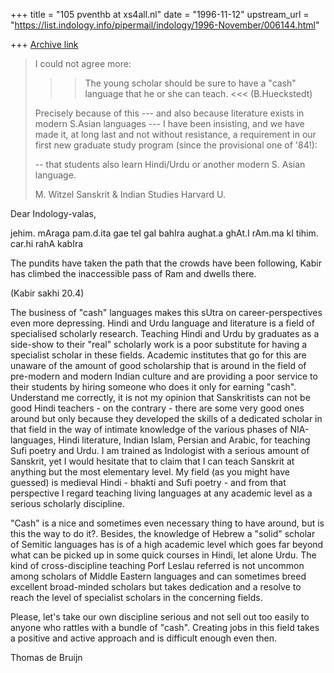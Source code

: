 +++
title = "105 pventhb at xs4all.nl"
date = "1996-11-12"
upstream_url = "https://list.indology.info/pipermail/indology/1996-November/006144.html"

+++
[Archive link](https://list.indology.info/pipermail/indology/1996-November/006144.html)

>
>I could not agree more:
>
>>>  The young scholar should be sure to have
>    a "cash" language that he or she can teach. <<< (B.Hueckstedt)
>
>
>Precisely because of this --- and also because <useful secondary>
>literature exists in modern S.Asian languages --- I have been insisting,
>and we have made it, at long last and not without resistance, a
>requirement in our first new graduate study program (since the provisional
>one of '84!): 
>
>-- that students also learn Hindi/Urdu or another modern S. Asian language. 
>
>
>
>M. Witzel
>Sanskrit & Indian Studies
>Harvard U.
>
>
>
>
Dear Indology-valas,

jehim. mAraga pam.d.ita gae teI gaI bahIra
aughat.a ghAt.I rAm.ma kI tihim. car.hi rahA kabIra

The pundits have taken the path that the crowds have been following,
Kabir has climbed the inaccessible pass of Ram and dwells there.

(Kabir sakhi 20.4)

The business of "cash" languages makes this sUtra on career-perspectives
even more depressing. Hindi and Urdu language and  literature is a field of
specialised scholarly research. Teaching Hindi and Urdu by graduates as a
side-show to their "real" scholarly work is a poor substitute for having a
specialist scholar in these fields. Academic institutes that go for this are
unaware of the amount of good scholarship that is around in the field of
pre-modern and modern Indian culture and are providing a poor service to
their students by hiring someone who does it only for earning "cash".
Understand me correctly, it is not my opinion that Sanskritists can not be
good Hindi teachers - on the contrary - there are some very good ones around
but only because they developed the skills of a dedicated scholar in that
field in the way of intimate knowledge of the various phases of
NIA-languages, Hindi literature, Indian Islam, Persian and Arabic, for
teaching Sufi poetry and Urdu. I am trained as Indologist with a serious
amount of Sanskrit, yet I would hesitate that to claim that I can teach
Sanskrit at anything but the most elementary level. My field (as you might
have guessed) is medieval Hindi - bhakti and Sufi poetry - and from that
perspective I regard teaching living languages at any academic level as a
serious scholarly discipline.

"Cash" is a nice and sometimes even necessary thing to have around, but is
this the way to do it?. Besides, the knowledge of Hebrew a "solid" scholar
of Semitic languages has is of a high academic level which goes far beyond
what can be picked up in some quick courses in Hindi, let alone Urdu. The
kind of cross-discipline teaching Porf Leslau referred is not uncommon among
scholars of Middle Eastern languages and can sometimes breed excellent
broad-minded scholars but takes dedication and a resolve to reach the level
of specialist scholars in the concerning fields.

Please, let's take our own discipline serious and not sell out too easily to
anyone who rattles with a bundle of "cash". Creating jobs in this field
takes a positive and active approach and is difficult enough even then.



Thomas de Bruijn





